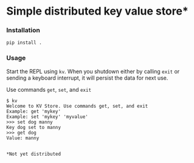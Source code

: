 # Simple distributed key value store*

### Installation
`pip install .`

### Usage
Start the REPL using `kv`. When you shutdown either by calling `exit` or sending a keyboard interrupt, it will persist the data for next use.

Use commands `get`, `set`, and `exit`
```
$ kv
Welcome to KV Store. Use commands get, set, and exit
Example: get 'mykey'
Example: set 'mykey' 'myvalue'
>>> set dog manny
Key dog set to manny
>>> get dog
Value: manny


*Not yet distributed

